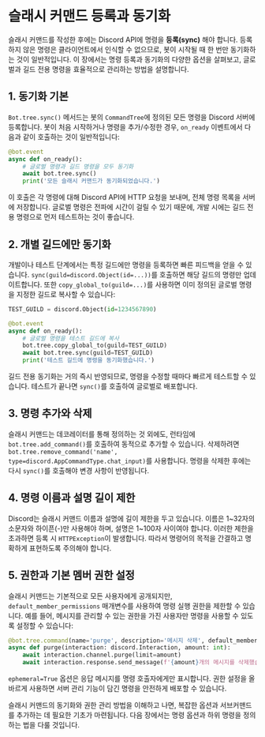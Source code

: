 # 슬래시 커맨드 등록과 동기화

슬래시 커맨드를 작성한 후에는 Discord API에 명령을 **등록(sync)** 해야 합니다. 등록하지 않은 명령은 클라이언트에서 인식할 수 없으므로, 봇이 시작될 때 한 번만 동기화하는 것이 일반적입니다. 이 장에서는 명령 등록과 동기화의 다양한 옵션을 살펴보고, 글로벌과 길드 전용 명령을 효율적으로 관리하는 방법을 설명합니다.

## 1. 동기화 기본

`Bot.tree.sync()` 메서드는 봇의 `CommandTree`에 정의된 모든 명령을 Discord 서버에 등록합니다. 봇이 처음 시작하거나 명령을 추가/수정한 경우, `on_ready` 이벤트에서 다음과 같이 호출하는 것이 일반적입니다:

```python
@bot.event
async def on_ready():
    # 글로벌 명령과 길드 명령을 모두 동기화
    await bot.tree.sync()
    print('모든 슬래시 커맨드가 동기화되었습니다.')
```

이 호출은 각 명령에 대해 Discord API에 HTTP 요청을 보내며, 전체 명령 목록을 서버에 저장합니다. 글로벌 명령은 전파에 시간이 걸릴 수 있기 때문에, 개발 시에는 길드 전용 명령으로 먼저 테스트하는 것이 좋습니다.

## 2. 개별 길드에만 동기화

개발이나 테스트 단계에서는 특정 길드에만 명령을 등록하면 빠른 피드백을 얻을 수 있습니다. `sync(guild=discord.Object(id=...))`를 호출하면 해당 길드의 명령만 업데이트합니다. 또한 `copy_global_to(guild=...)`를 사용하면 이미 정의된 글로벌 명령을 지정한 길드로 복사할 수 있습니다:

```python
TEST_GUILD = discord.Object(id=1234567890)

@bot.event
async def on_ready():
    # 글로벌 명령을 테스트 길드에 복사
    bot.tree.copy_global_to(guild=TEST_GUILD)
    await bot.tree.sync(guild=TEST_GUILD)
    print('테스트 길드에 명령을 동기화했습니다.')
```

길드 전용 동기화는 거의 즉시 반영되므로, 명령을 수정할 때마다 빠르게 테스트할 수 있습니다. 테스트가 끝나면 `sync()`를 호출하여 글로벌로 배포합니다.

## 3. 명령 추가와 삭제

슬래시 커맨드는 데코레이터를 통해 정의하는 것 외에도, 런타임에 `bot.tree.add_command()`를 호출하여 동적으로 추가할 수 있습니다. 삭제하려면 `bot.tree.remove_command('name', type=discord.AppCommandType.chat_input)`를 사용합니다. 명령을 삭제한 후에는 다시 `sync()`를 호출해야 변경 사항이 반영됩니다.

## 4. 명령 이름과 설명 길이 제한

Discord는 슬래시 커맨드 이름과 설명에 길이 제한을 두고 있습니다. 이름은 1~32자의 소문자와 하이픈(-)만 사용해야 하며, 설명은 1~100자 사이여야 합니다. 이러한 제한을 초과하면 등록 시 `HTTPException`이 발생합니다. 따라서 명령어의 목적을 간결하고 명확하게 표현하도록 주의해야 합니다.

## 5. 권한과 기본 멤버 권한 설정

슬래시 커맨드는 기본적으로 모든 사용자에게 공개되지만, `default_member_permissions` 매개변수를 사용하여 명령 실행 권한을 제한할 수 있습니다. 예를 들어, 메시지를 관리할 수 있는 권한을 가진 사용자만 명령을 사용할 수 있도록 설정할 수 있습니다:

```python
@bot.tree.command(name='purge', description='메시지 삭제', default_member_permissions=discord.Permissions(manage_messages=True))
async def purge(interaction: discord.Interaction, amount: int):
    await interaction.channel.purge(limit=amount)
    await interaction.response.send_message(f'{amount}개의 메시지를 삭제했습니다.', ephemeral=True)
```

`ephemeral=True` 옵션은 응답 메시지를 명령 호출자에게만 표시합니다. 권한 설정을 올바르게 사용하면 서버 관리 기능이 담긴 명령을 안전하게 배포할 수 있습니다.

슬래시 커맨드의 동기화와 권한 관리 방법을 이해하고 나면, 복잡한 옵션과 서브커맨드를 추가하는 데 필요한 기초가 마련됩니다. 다음 장에서는 명령 옵션과 하위 명령을 정의하는 법을 다룰 것입니다.



